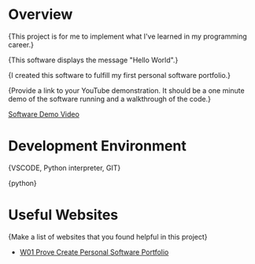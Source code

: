 # Overview

{This project is for me to implement what I've learned in my programming career.}

{This software displays the message "Hello World".}

{I created this software to fulfill my first personal software portfolio.}

{Provide a link to your YouTube demonstration.  It should be a one minute demo of the software running and a walkthrough of the code.}

[Software Demo Video](https://youtu.be/LrNVP8Jn6W0)

# Development Environment

{VSCODE, Python interpreter, GIT}

{python}

# Useful Websites

{Make a list of websites that you found helpful in this project}
* [W01 Prove Create Personal Software Portfolio ](https://byui.instructure.com/courses/278892/assignments/12222805?module_item_id=33536034)
